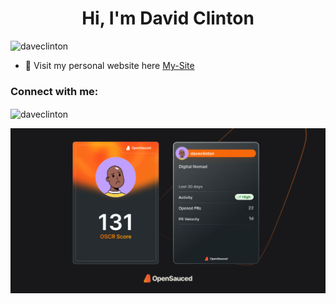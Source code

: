 <h1 align="center">Hi, I'm David Clinton</h1>




<p align="left"> <img src="https://komarev.com/ghpvc/?username=daveclinton&label=Profile%20views&color=0e75b6&style=flat" alt="daveclinton" /> </p>

- 🔭 Visit my personal website here [My-Site](https://type-festival.vercel.app/](https://daveclintonn.cc/))

<h3 align="left">Connect with me:</h3>
<p align="left">
</p>
<p><img align="center" src="https://github-readme-streak-stats.herokuapp.com/?user=daveclinton&" alt="daveclinton" /></p>

 [![My OpenSauced Dev Card](./dev-card.png)](https://oss.fyi/daveclinton)
